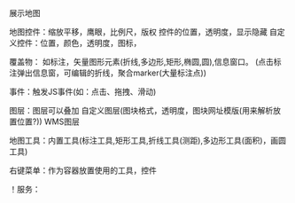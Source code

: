 展示地图

地图控件：缩放平移，鹰眼，比例尺，版权
    控件的位置，透明度，显示隐藏
    自定义控件：位置，颜色，透明度，图标，

覆盖物： 如标注，矢量图形元素(折线,多边形,矩形,椭圆,圆),信息窗口。
        (点击标注弹出信息窗，可编辑的折线，聚合marker(大量标注点))

事件：触发JS事件(如：点击、拖拽、滑动)

图层：图层可以叠加
    自定义图层(图块格式，透明度，图块网址模版(用来解析放置位置?))
    WMS图层

地图工具：内置工具(标注工具,矩形工具,折线工具(测距),多边形工具(面积)，画圆工具)

右键菜单：作为容器放置使用的工具，控件

！服务：
